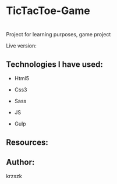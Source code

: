 # TicTacToe-Game

#

Project for learning purposes, game project



Live version:



## Technologies I have used:



* Html5

* Css3

* Sass

* JS

* Gulp



## Resources:

## Author:

krzszk
